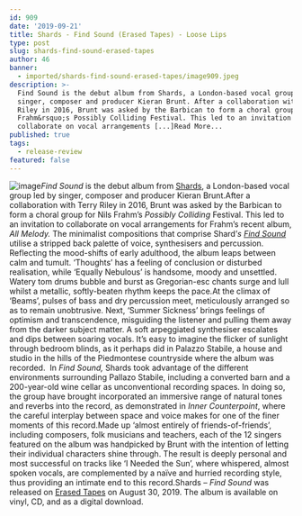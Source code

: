 ```yaml
---
id: 909
date: '2019-09-21'
title: Shards - Find Sound (Erased Tapes) - Loose Lips
type: post
slug: shards-find-sound-erased-tapes
author: 46
banner:
  - imported/shards-find-sound-erased-tapes/image909.jpeg
description: >-
  Find Sound is the debut album from Shards, a London-based vocal group led by
  singer, composer and producer Kieran Brunt. After a collaboration with Terry
  Riley in 2016, Brunt was asked by the Barbican to form a choral group for Nils
  Frahm&rsquo;s Possibly Colliding Festival. This led to an invitation to
  collaborate on vocal arrangements [...]Read More...
published: true
tags:
  - release-review
featured: false
---
```

![image](../imported/shards-find-sound-erased-tapes/image909.jpeg)_Find Sound_ is the debut album from [Shards](https://www.facebook.com/shardsvoices/), a London-based vocal group led by singer, composer and producer Kieran Brunt.After a collaboration with Terry Riley in 2016, Brunt was asked by the Barbican to form a choral group for Nils Frahm’s _Possibly Colliding_ Festival. This led to an invitation to collaborate on vocal arrangements for Frahm’s recent album, _All Melody._ The minimalist compositions that comprise Shard’_s_ [_Find Sound_](https://shardsvoices.bandcamp.com/) utilise a stripped back palette of voice, synthesisers and percussion. Reflecting the mood-shifts of early adulthood, the album leaps between calm and tumult. ‘Thoughts’ has a feeling of conclusion or disturbed realisation, while ‘Equally Nebulous’ is handsome, moody and unsettled. Watery tom drums bubble and burst as Gregorian-esc chants surge and lull whilst a metallic, softly-beaten rhythm keeps the pace.At the climax of ‘Beams’, pulses of bass and dry percussion meet, meticulously arranged so as to remain unobtrusive. Next, ‘Summer Sickness’ brings feelings of optimism and transcendence, misguiding the listener and pulling them away from the darker subject matter. A soft arpeggiated synthesiser escalates and dips between soaring vocals. It’s easy to imagine the flicker of sunlight through bedroom blinds, as it perhaps did in Palazzo Stabile, a house and studio in the hills of the Piedmontese countryside where the album was recorded.  In _Find Sound,_ Shards took advantage of the different environments surrounding Pallazo Stabile, including a converted barn and a 200-year-old wine cellar as unconventional recording spaces. In doing so, the group have brought incorporated an immersive range of natural tones and reverbs into the record, as demonstrated in _Inner Counterpoint_, where the careful interplay between space and voice makes for one of the finer moments of this record.Made up ‘almost entirely of friends-of-friends’, including composers, folk musicians and teachers, each of the 12 singers featured on the album was handpicked by Brunt with the intention of letting their individual characters shine through. The result is deeply personal and most successful on tracks like ‘I Needed the Sun’, where whispered, almost spoken vocals, are complemented by a naïve and hurried recording style, thus providing an intimate end to this record.Shards – _Find Sound_ was released on [Erased Tapes](http://www.erasedtapes.com) on August 30, 2019. The album is available on vinyl, CD, and as a digital download.